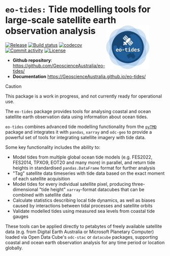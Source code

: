 # `eo-tides:` Tide modelling tools for large-scale satellite earth observation analysis <img style="float: right; margin: 0 50px 0 0;" src="docs/assets/eo-tides-logo.jpg" width="136">

[![Release](https://img.shields.io/github/v/release/GeoscienceAustralia/eo-tides)](https://pypi.org/project/eo-tides/)
[![Build status](https://img.shields.io/github/actions/workflow/status/GeoscienceAustralia/eo-tides/main.yml?branch=main)](https://github.com/GeoscienceAustralia/eo-tides/actions/workflows/main.yml?query=branch%3Amain)
[![codecov](https://codecov.io/gh/GeoscienceAustralia/eo-tides/branch/main/graph/badge.svg)](https://codecov.io/gh/GeoscienceAustralia/eo-tides)
[![Commit activity](https://img.shields.io/github/commit-activity/m/GeoscienceAustralia/eo-tides)](https://img.shields.io/github/commit-activity/m/GeoscienceAustralia/eo-tides)
[![License](https://img.shields.io/github/license/GeoscienceAustralia/eo-tides)](https://img.shields.io/github/license/GeoscienceAustralia/eo-tides)

- **Github repository**: <https://github.com/GeoscienceAustralia/eo-tides/>
- **Documentation** <https://GeoscienceAustralia.github.io/eo-tides/>

> [!CAUTION]
> This package is a work in progress, and not currently ready for operational use.

The `eo-tides` package provides tools for analysing coastal and ocean satellite earth observation data using information about ocean tides.

`eo-tides` combines advanced tide modelling functionality from the [`pyTMD`](https://pytmd.readthedocs.io/en/latest/) package and integrates it with `pandas`, `xarray` and `odc-geo` to provide a powerful set of tools for integrating satellite imagery with tide data.

Some key functionality includes the ability to:

- Model tides from multiple global ocean tide models (e.g. FES2022, FES2014, TPXO9, EOT20 and many more) in parallel, and return tide heights in standardised `pandas.DataFrame` format for further analysis
- "Tag" satellite data timeseries with tide data based on the exact moment of each satellite acquisition
- Model tides for every individual satellite pixel, producing three-dimensional "tide height" `xarray`-format datacubes that can be combined with satellite data
- Calculate statistics describing local tide dynamics, as well as biases caused by interactions between tidal processes and satellite orbits
- Validate modelled tides using measured sea levels from coastal tide gauges

These tools can be applied directly to petabytes of freely available satellite data (e.g. from Digital Earth Australia or Microsoft Planetary Computer) loaded via Open Data Cube's `odc-stac` or `datacube` packages, supporting coastal and ocean earth observation analysis for any time period or location globally.

